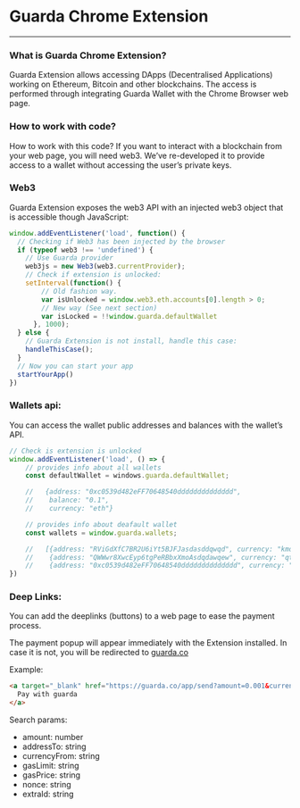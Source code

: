 # Guarda Chrome Extension
--------------
### What is Guarda Chrome Extension?
Guarda Extension allows accessing DApps (Decentralised Applications) working on Ethereum, Bitcoin and other blockchains. The access is performed through integrating Guarda Wallet with the Chrome Browser web page.

### How to work with code?
How to work with this code?
If you want to interact with a blockchain from your web page, you will need web3. We’ve re-developed it to provide access to a wallet without accessing the user’s private keys.

### Web3
Guarda Extension exposes the web3 API with an injected web3 object that is accessible though JavaScript:
``` javascript
window.addEventListener('load', function() {
  // Checking if Web3 has been injected by the browser
  if (typeof web3 !== 'undefined') {
    // Use Guarda provider
    web3js = new Web3(web3.currentProvider);
    // Check if extension is unlocked:
    setInterval(function() {
        // Old fashion way.
        var isUnlocked = window.web3.eth.accounts[0].length > 0;
        // New way (See next section)
        var isLocked = !!window.guarda.defaultWallet
      }, 1000);
  } else {
    // Guarda Extension is not install, handle this case:
    handleThisCase();
  }
  // Now you can start your app
  startYourApp()
})
```
### Wallets api:
You can access the wallet public addresses and balances with the wallet’s API.

```javascript
// Check is extension is unlocked
window.addEventListener('load', () => {
    // provides info about all wallets
    const defaultWallet = windows.guarda.defaultWallet;

    //   {address: "0xc0539d482eFF70648540dddddddddddddd",
    //    balance: "0.1",
    //    currency: "eth"}

    // provides info about deafault wallet
    const wallets = window.guarda.wallets;

    //   [{address: "RViGdXfC7BR2U6iYt5BJFJasdasddqwqd", currency: "kmd", balance: "0"}
    //    {address: "QWWwr8XwcEyp6tgPeRBbxXmoAsdqdawqew", currency: "qtum", balance: "0"}
    //    {address: "0xc0539d482eFF70648540dddddddddddddd", currency: "eth",balance:"0.1"}]
})
```

### Deep Links:
You can add the deeplinks (buttons) to a web page to ease the payment process.

The payment popup will appear immediately with the Extension installed. In case it is not, you will be redirected to [guarda.co](https://guarda.co)

Example:
```html
<a target="_blank" href="https://guarda.co/app/send?amount=0.001&currencyFrom=btc&addressTo=1BZS3jJSCQRJiZJUaaS9t2yYv32nJ4NYcQ">
  Pay with guarda
</a>
```
Search params:
* amount: number
* addressTo: string
* currencyFrom: string
* gasLimit: string
* gasPrice: string
* nonce: string
* extraId: string
